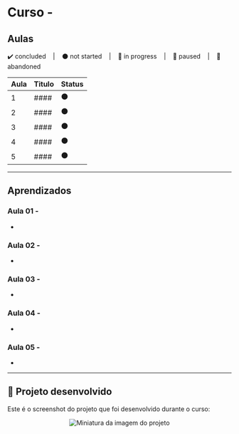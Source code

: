 # Curso - ####

## Aulas
<p>
  ✔️ concluded &nbsp;&nbsp;&nbsp;|&nbsp;&nbsp;&nbsp;
  ⚫ not started &nbsp;&nbsp;&nbsp;|&nbsp;&nbsp;&nbsp;
  🔵 in progress &nbsp;&nbsp;&nbsp;|&nbsp;&nbsp;&nbsp;
  🔶 paused &nbsp;&nbsp;&nbsp;|&nbsp;&nbsp;&nbsp;
  🔴 abandoned 
</p>

| Aula | Titulo | Status |
| --- | --- | --- |
| 1 | #### | ⚫ |
| 2 | #### | ⚫ |
| 3 | #### | ⚫ |
| 4 | #### | ⚫ |
| 5 | #### | ⚫ |

---

## Aprendizados

### Aula 01 - 
<ul>
  <li></li>
</ul>

### Aula 02 - 
<ul>
  <li></li>
</ul>

### Aula 03 - 
<ul>
  <li></li>
</ul>

### Aula 04 - 
<ul>
  <li></li>
</ul>

### Aula 05 - 
<ul>
  <li></li>
</ul>

---

## 🎯 Projeto desenvolvido
Este é o screenshot do projeto que foi desenvolvido durante o curso:

<p align="center">
  <img alt="Miniatura da imagem do projeto"src="../../.github/thumbs/preview.jpg">
</p>